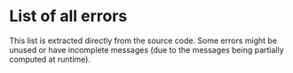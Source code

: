 # List of all errors

This list is extracted directly from the source code. Some errors might be unused or have incomplete messages (due to the messages being partially computed at runtime).

